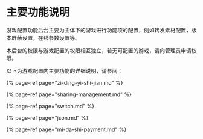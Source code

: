 # 主要功能说明

游戏配置功能后台主要为主体下的游戏进行功能项的配置，例如转发素材配置，版本屏蔽设置，在线参数设置等。

本后台的权限与游戏配置的权限相互独立，若无可配置的游戏，请向管理员申请权限。

以下为游戏配置内主要功能的详细说明，请参阅：

{% page-ref page="zi-ding-yi-shi-jian.md" %}

{% page-ref page="sharing-management.md" %}

{% page-ref page="switch.md" %}

{% page-ref page="json.md" %}

{% page-ref page="mi-da-shi-payment.md" %}

